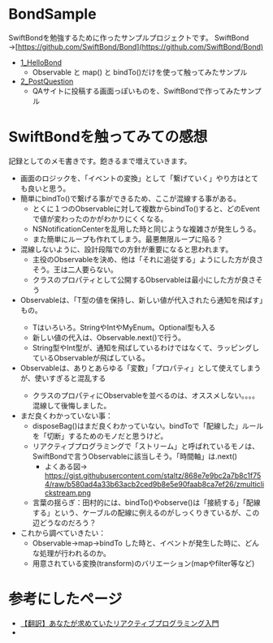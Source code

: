 # BondSample
SwiftBondを勉強するために作ったサンプルプロジェクトです。
SwiftBond →[https://github.com/SwiftBond/Bond](https://github.com/SwiftBond/Bond)

- [1_HelloBond](https://github.com/taktamur/BondSample/tree/master/BondSample/1_HelloBond)
  - Observable と map() と bindTo()だけを使って触ってみたサンプル
- [2_PostQuestion](https://github.com/taktamur/BondSample/tree/master/BondSample/2_PostQuestioVC)
  - QAサイトに投稿する画面っぽいものを、SwiftBondで作ってみたサンプル

# SwiftBondを触ってみての感想
記録としてのメモ書きです。飽きるまで増えていきます。

- 画面のロジックを、「イベントの変換」として「繋げていく」やり方はとても良いと思う。
- 簡単にbindTo()で繋げる事ができるため、ここが混線する事がある。
  - とくに１つのObservableに対して複数からbindTo()すると、どのEventで値が変わったのかがわかりにくくなる。
  - NSNotificationCenterを乱用した時と同じような複雑さが発生しうる。
  - また簡単にループも作れてしまう。最悪無限ループに陥る？
- 混線しないように、設計段階での方針が重要になると思われます。
  - 主役のObservableを決め、他は「それに追従する」ようにした方が良さそう。王は二人要らない。
  - クラスのプロパティとして公開するObservableは最小にした方が良さそう
- Observable<T>は、「T型の値を保持し、新しい値が代入されたら通知を飛ばす」もの。
  - Tはいろいろ。StringやIntやMyEnum。Optional型も入る
  - 新しい値の代入は、Observable.next()で行う。
  - String型やInt型が、通知を飛ばしているわけではなくて、ラッピングしているObservableが飛ばしている。
- Observable<T>は、ありとあらゆる「変数」「プロパティ」として使えてしまうが、使いすぎると混乱する 
  - クラスのプロパティにObservable<T>を並べるのは、オススメしない。。。。混線して後悔しました。  
- まだ良くわかっていない事：
  - disposeBag()はまだ良くわかっていない。bindToで「配線した」ルールを「切断」するためのモノだと思うけど。
  - リアクティブプログラミングで「ストリーム」と呼ばれているモノは、SwiftBondで言うObservableに該当しそう。「時間軸」は.next()
    - よくある図→ https://gist.githubusercontent.com/staltz/868e7e9bc2a7b8c1f754/raw/b580ad4a33b63acb2ced9b8e5e90faab8ca7ef26/zmulticlickstream.png
  - 言葉の揺らぎ：田村的には、bindTo()やobserve()は「接続する」「配線する」という、ケーブルの配線に例えるのがしっくりきているが、この辺どうなのだろう？
- これから調べていきたい：
  - Observable->map->bindTo した時と、イベントが発生した時に、どんな処理が行われるのか。
  - 用意されている変換(transform)のバリエーション(mapやfilter等など)

# 参考にしたページ
- [【翻訳】あなたが求めていたリアクティブプログラミング入門](http://ninjinkun.hatenablog.com/entry/introrxja)
- 

